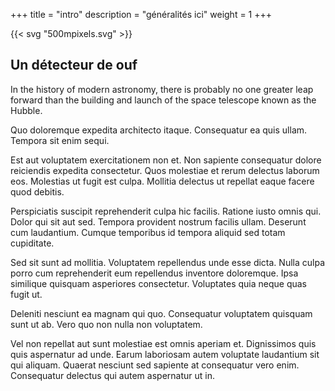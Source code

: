 +++
title =  "intro"
description = "généralités ici"
weight = 1
+++


{{< svg "500mpixels.svg" >}}


<h2> Un détecteur de ouf</h2>


<p class="blurb">In the history of modern astronomy, there is probably no one greater leap forward than the building and launch of the space telescope known as the Hubble.</p>

<article>
<p>Quo doloremque expedita architecto itaque. Consequatur ea quis ullam. Tempora sit enim sequi.</p>
 
 <p>
Est aut voluptatem exercitationem non et. Non sapiente consequatur dolore reiciendis expedita consectetur. Quos molestiae et rerum delectus laborum eos. Molestias ut fugit est culpa. Mollitia delectus ut repellat eaque facere quod debitis.
 </p>
<p>Perspiciatis suscipit reprehenderit culpa hic facilis. Ratione iusto omnis qui. Dolor qui sit aut sed. Tempora provident nostrum facilis ullam. Deserunt cum laudantium. Cumque temporibus id tempora aliquid sed totam cupiditate.</p>
<p>Sed sit sunt ad mollitia. Voluptatem repellendus unde esse dicta. Nulla culpa porro cum reprehenderit eum repellendus inventore doloremque. Ipsa similique quisquam asperiores consectetur. Voluptates quia neque quas fugit ut.</p>
<p>Deleniti nesciunt ea magnam qui quo. Consequatur voluptatem quisquam sunt ut ab. Vero quo non nulla non voluptatem.</p>
<p>Vel non repellat aut sunt molestiae est omnis aperiam et. Dignissimos quis quis aspernatur ad unde. Earum laboriosam autem voluptate laudantium sit qui aliquam. Quaerat nesciunt sed sapiente at consequatur vero enim. Consequatur delectus qui autem aspernatur ut in.</p>
</article>
